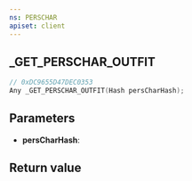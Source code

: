 ```yaml
---
ns: PERSCHAR
apiset: client
---
```

## _GET_PERSCHAR_OUTFIT

```c
// 0xDC9655D47DEC0353
Any _GET_PERSCHAR_OUTFIT(Hash persCharHash);
```


## Parameters
* **persCharHash**:

## Return value

